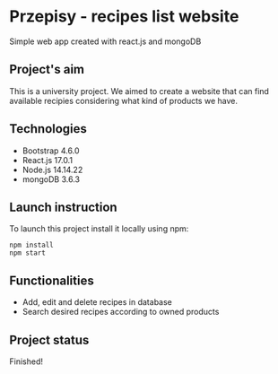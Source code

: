 # Przepisy - recipes list website
Simple web app created with react.js and mongoDB
## Project's aim
This is a university project. We aimed to create a website that can find available recipies considering what kind of products we have.
## Technologies
* Bootstrap 4.6.0
* React.js 17.0.1
* Node.js 14.14.22
* mongoDB 3.6.3
## Launch instruction
To launch this project install it locally using npm:
```
npm install
npm start
```
## Functionalities
* Add, edit and delete recipes in database
* Search desired recipes according to owned products
## Project status
Finished!
